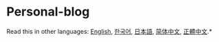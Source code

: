 # Personal-blog
Read this in other languages: [English](README.en.md), [한국어](README.md), [日本語](README.ja.md), [简体中文](README.zh-cn.md), [正體中文](README.zh-tw.md).*
